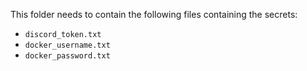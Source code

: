This folder needs to contain the following files containing the secrets:  
  - `discord_token.txt`
  - `docker_username.txt`
  - `docker_password.txt`
